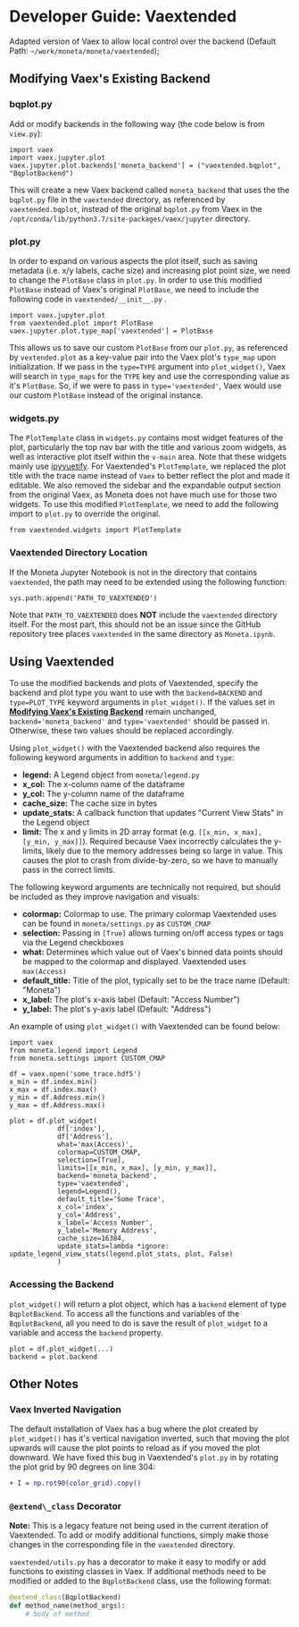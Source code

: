 # Developer Guide: Vaextended

Adapted version of Vaex to allow local control over the backend (Default Path: `~/work/moneta/moneta/vaextended`);

## <a name="modify"></a> Modifying Vaex's Existing Backend

### bqplot.py

Add or modify backends in the following way (the code below is from `view.py`):

```
import vaex
import vaex.jupyter.plot
vaex.jupyter.plot.backends['moneta_backend'] = ("vaextended.bqplot", "BqplotBackend")
```

This will create a new Vaex backend called `moneta_backend` that uses the the `bqplot.py` file in the `vaextended` directory, as referenced by `vaextended.bqplot`, instead of the original `bqplot.py` from Vaex in the `/opt/conda/lib/python3.7/site-packages/vaex/jupyter` directory.

### plot.py

In order to expand on various aspects the plot itself, such as saving metadata (i.e. x/y labels, cache size) and increasing plot point size, we need to change the `PlotBase` class in `plot.py`. In order to use this modified `PlotBase` instead of Vaex's original `PlotBase`, we need to include the following code in `vaextended/__init__.py` .

```
import vaex.jupyter.plot
from vaextended.plot import PlotBase
vaex.jupyter.plot.type_map['vaextended'] = PlotBase
```

This allows us to save our custom `PlotBase` from our `plot.py`, as referenced by `vextended.plot` as a key-value pair into the Vaex plot's `type_map` upon initialization. If we pass in the `type=TYPE` argument into `plot_widget()`, Vaex will search in `type_maps` for the `TYPE` key and use the corresponding value as it's `PlotBase`. So, if we were to pass in `type='vaextended'`, Vaex would use our custom `PlotBase` instead of the original instance.


### widgets.py

The `PlotTemplate` class in `widgets.py` contains most widget features of the plot, particularly the top nav bar with the title and various zoom widgets, as well as interactive plot itself within the `v-main` area. Note that these widgets mainly use [ipyvuetify](https://ipyvuetify.readthedocs.io/en/latest/). For Vaextended's `PlotTemplate`, we replaced the plot title with the trace name instead of `Vaex` to better reflect the plot and made it editable. We also removed the sidebar and the expandable output section from the original Vaex, as Moneta does not have much use for those two widgets. To use this modified `PlotTemplate`, we need to add the following import to `plot.py` to override the original.

```
from vaextended.widgets import PlotTemplate
```

### Vaextended Directory Location

If the Moneta Jupyter Notebook is not in the directory that contains `vaextended`, the path may need to be extended using the following function:

```
sys.path.append('PATH_TO_VAEXTENDED')
```

Note that `PATH_TO_VAEXTENDED` does **NOT** include the `vaextended` directory itself. For the most part, this should not be an issue since the GitHub repository tree places `vaextended` in the same directory as `Moneta.ipynb`.

## Using Vaextended

To use the modified backends and plots of Vaextended, specify the backend and plot type you want to use with the `backend=BACKEND` and `type=PLOT_TYPE` keyword arguments in `plot_widget()`. If the values set in [**Modifying Vaex's Existing Backend**](#modify) remain unchanged, `backend='moneta_backend'` and `type='vaextended'` should be passed in. Otherwise, these two values should be replaced accordingly.


Using `plot_widget()` with the Vaextended backend also requires the following keyword arguments in addition to `backend` and `type`:
 - **legend:** A Legend object from `moneta/legend.py`
 - **x_col:** The x-column name of the dataframe
 - **y_col:** The y-column name of the dataframe
 - **cache_size:** The cache size in bytes
 - **update_stats:** A callback function that updates "Current View Stats" in the Legend object
 - **limit:** The x and y limits in 2D array format (e.g. `[[x_min, x_max], [y_min, y_max]]`). Required because Vaex incorrectly calculates the y-limits, likely due to the memory addresses being so large in value. This causes the plot to crash from divide-by-zero, so we have to manually pass in the correct limits.


 The following keyword arguments are technically not required, but should be included as they improve navigation and visuals:
 - **colormap:** Colormap to use. The primary colormap Vaextended uses can be found in `moneta/settings.py` as `CUSTOM_CMAP`
 - **selection:** Passing in `[True]` allows turning on/off access types or tags via the Legend checkboxes
 - **what:** Determines which value out of Vaex's binned data points should be mapped to the colormap and displayed. Vaextended uses `max(Access)`
 - **default_title:** Title of the plot, typically set to be the trace name (Default: "Moneta")
 - **x_label:** The plot's x-axis label (Default: "Access Number")
 - **y_label:** The plot's y-axis label (Default: "Address")

An example of using `plot_widget()` with Vaextended can be found below:

```
import vaex
from moneta.legend import Legend
from moneta.settings import CUSTOM_CMAP

df = vaex.open('some_trace.hdf5')
x_min = df.index.min()
x_max = df.index.max()
y_min = df.Address.min()
y_max = df.Address.max()

plot = df.plot_widget(
            df['index'],
            df['Address'],
            what='max(Access)',
            colormap=CUSTOM_CMAP, 
            selection=[True], 
            limits=[[x_min, x_max], [y_min, y_max]],
            backend='moneta_backend', 
            type='vaextended', 
            legend=Legend(),
            default_title='Some Trace', 
            x_col='index', 
            y_col='Address', 
            x_label='Access Number', 
            y_label='Memory Address', 
            cache_size=16384,
            update_stats=lambda *ignore: update_legend_view_stats(legend.plot_stats, plot, False)
            )
```




### Accessing the Backend

`plot_widget()` will return a plot object, which has a `backend` element of type `BqplotBackend`. To access all the functions and variables of the `BqplotBackend`, all you need to do is save the result of `plot_widget` to a variable and access the `backend` property.
```
plot = df.plot_widget(...)
backend = plot.backend
```

## Other Notes

### Vaex Inverted Navigation

The default installation of Vaex has a bug where the plot created by `plot_widget()` has it's vertical navigation inverted, such that moving the plot upwards will cause the plot points to reload as if you moved the plot downward. We have fixed this bug in Vaextended's `plot.py` in by rotating the plot grid by 90 degrees on line 304:
```diff
+ I = np.rot90(color_grid).copy()
```


### `@extend\_class` Decorator

**Note:** This is a legacy feature not being used in the current iteration of Vaextended. To add or modify additional functions, simply make those changes in the corresponding file in the `vaextended` directory.

`vaextended/utils.py` has a decorator to make it easy to modify or add functions to existing classes in Vaex. If additional methods need to be modified or added to the `BqplotBackend` class, use the following format:

```python
@extend_class(BqplotBackend)
def method_name(method_args):
    # body of method
```
